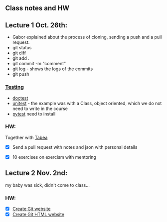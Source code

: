 
## Class notes and HW

## Lecture 1 Oct. 26th:

* Gabor explained about the process of cloning, sending a push and a pull request.
* git status
* git diff
* git add .
* git commit -m "comment"
* git log - shows the logs of the commits
* git push


### [Testing](https://code-maven.com/slides/python/testing-demo)

* [doctest](https://code-maven.com/slides/python/testing-demo-doctest)
* [unitest](https://code-maven.com/slides/python/testing-demo-unittest) - the example was with a Class, object oriented, which we do not need to write in the course
* [pytest](https://code-maven.com/slides/python/testing-demo-pytest) need to install

### HW:
Together with [Tabea](https://tabeaheckenthaler.github.io)
- [x] Send a pull request with notes and json with personal details
- [x] 10 exercises on exercism with mentoring


## Lecture 2 Nov. 2nd:
my baby was sick, didn't come to class... 

### HW:
- [x] [Create Git website](https://michalroit.github.io/)
- [x] [Create Git HTML website](https://michalroit.github.io/web/)
